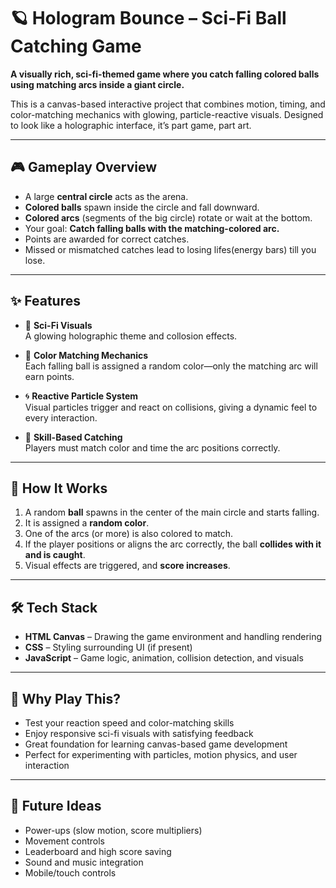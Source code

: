 # 🪐 Hologram Bounce – Sci-Fi Ball Catching Game

**A visually rich, sci-fi-themed game where you catch falling colored balls using matching arcs inside a giant circle.**  

This is a canvas-based interactive project that combines motion, timing, and color-matching mechanics with glowing, particle-reactive visuals. Designed to look like a holographic interface, it’s part game, part art.

---

## 🎮 Gameplay Overview

- A large **central circle** acts as the arena.
- **Colored balls** spawn inside the circle and fall downward.
- **Colored arcs** (segments of the big circle) rotate or wait at the bottom.
- Your goal: **Catch falling balls with the matching-colored arc.**
- Points are awarded for correct catches.
- Missed or mismatched catches lead to losing lifes(energy bars) till you lose.

---

## ✨ Features

- 🌌 **Sci-Fi Visuals**  
  A glowing holographic theme and collosion effects.

- 🎨 **Color Matching Mechanics**  
  Each falling ball is assigned a random color—only the matching arc will earn points.

- 🌀 **Reactive Particle System**  
  Visual particles trigger and react on collisions, giving a dynamic feel to every interaction.

- 🧠 **Skill-Based Catching**  
  Players must match color and time the arc positions correctly.


---

## 📐 How It Works

1. A random **ball** spawns in the center of the main circle and starts falling.
2. It is assigned a **random color**.
3. One of the arcs (or more) is also colored to match.
4. If the player positions or aligns the arc correctly, the ball **collides with it and is caught**.
5. Visual effects are triggered, and **score increases**.

---

## 🛠️ Tech Stack

- **HTML Canvas** – Drawing the game environment and handling rendering
- **CSS** – Styling surrounding UI (if present)
- **JavaScript** – Game logic, animation, collision detection, and visuals

---

## 🚀 Why Play This?

- Test your reaction speed and color-matching skills  
- Enjoy responsive sci-fi visuals with satisfying feedback  
- Great foundation for learning canvas-based game development  
- Perfect for experimenting with particles, motion physics, and user interaction

---

## 📌 Future Ideas

- Power-ups (slow motion, score multipliers)  
- Movement controls  
- Leaderboard and high score saving  
- Sound and music integration  
- Mobile/touch controls
